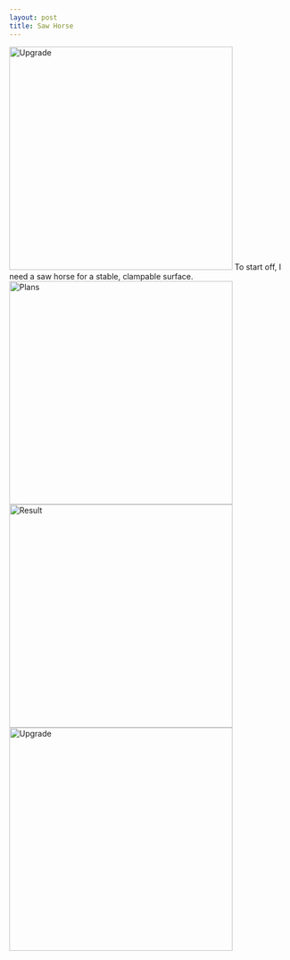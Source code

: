 ```yaml
---
layout: post
title: Saw Horse
---
```

<img src="{{ site.baseurl }}/images/crafts/saw_horse/02.jpg" alt="Upgrade" style="width: 400px;"/>  
<!--more-->
To start off, I need a saw horse for a stable, clampable surface.  
<img src="{{ site.baseurl }}/images/crafts/saw_horse/00.jpg" alt="Plans" style="width: 400px;"/>  
<img src="{{ site.baseurl }}/images/crafts/saw_horse/01.jpg" alt="Result" style="width: 400px;"/>  
<img src="{{ site.baseurl }}/images/crafts/saw_horse/02.jpg" alt="Upgrade" style="width: 400px;"/>  
